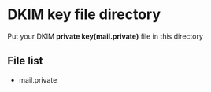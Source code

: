 # DKIM key file directory

Put your DKIM **private key(mail.private)** file in this directory

## File list

- mail.private
